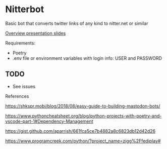 # Nitterbot
Basic bot that converts twitter links of any kind to nitter.net or similar

[Overview presentation slides](https://docs.google.com/presentation/d/1b5gYNqYB4_pFoTiX5R4xiRz4ki5_j-CjnY9ob9QARJM/edit#slide=id.p)

Requirements:
* Poetry
* .env file or environment variables with login info: USER and PASSWORD


## TODO
 * See issues

References

https://shkspr.mobi/blog/2018/08/easy-guide-to-building-mastodon-bots/

https://www.pythoncheatsheet.org/blog/python-projects-with-poetry-and-vscode-part-1#Dependency-Management

https://gist.github.com/aparrish/661fca5ce7b4882a8c6823db12d42d26

https://www.programcreek.com/python/?project_name=zigg%2Ffediplay# 